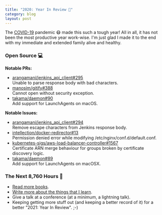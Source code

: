 ```yaml
---
title: "2020: Year In Review 🦠"
category: blog
layout: post
---
```


The [COVID-19](https://en.wikipedia.org/wiki/COVID-19) pandemic 😷 made this
such a tough year! All in all, it has not been the most productive year
work-wise. I'm just glad I made it to the end with my immediate and extended
family alive and healthy.

### Open Source 💻

**Notable PRs:**

* [arangamani/jenkins_api_client#295](https://github.com/arangamani/jenkins_api_client/pull/295)  
  Unable to parse response body with bad characters.
* [manosim/gitify#388](https://github.com/manosim/gitify/issues/388)  
  Cannot open without security exception.
* [takama/daemon#90](https://github.com/takama/daemon/pull/90)  
  Add support for LaunchAgents on macOS.

**Notable Issues:**

* [arangamani/jenkins_api_client#294](https://github.com/arangamani/jenkins_api_client/issues/294)  
  Remove escape characters from Jenkins response body.
* [intellection/docker-redirector#13](https://github.com/Intellection/docker-redirector/issues/13)  
  Permission denied error while modifying /etc/nginx/conf.d/default.conf.
* [kubernetes-sigs/aws-load-balancer-controller#1567](https://github.com/kubernetes-sigs/aws-load-balancer-controller/issues/1567)  
  Certificate ARN merge behaviour for groups broken by certificate discovery logic.
* [takama/daemon#89](https://github.com/takama/daemon/issues/89)  
  Add support for LaunchAgents on macOSX.

### The Next 8,760 Hours 🎯

* [Read more books][reading-list].
* [Write more about the things that I learn][publish-learning].
* Give a talk at a conference (at a minimum, a lightning talk).
* Keeping getting more stuff out (and keeping a better record of it) for a
  better "2021: Year In Review". ;-)

[2019-review]: /blog/2019/12/year-in-review/
[reading-list]: /about/reading-list
[publish-learning]: /articles/2013/06/publish-what-you-learn/
